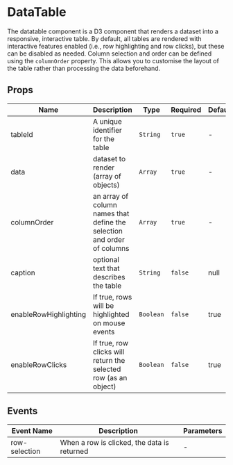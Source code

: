 # DataTable

The datatable component is a D3 component that renders a dataset into a responsive, interactive table. By default, all tables are rendered with interactive features enabled (i.e., row highlighting and row clicks), but these can be disabled as needed. Column selection and order can be defined using the `columnOrder` property. This allows you to customise the layout of the table rather than processing the data beforehand. 

## Props

<!-- @vuese:DataTable:props:start -->
|Name|Description|Type|Required|Default|
|---|---|---|---|---|
|tableId|A unique identifier for the table|`String`|`true`|-|
|data|dataset to render (array of objects)|`Array`|`true`|-|
|columnOrder|an array of column names that define the selection and order of columns|`Array`|`true`|-|
|caption|optional text that describes the table|`String`|`false`|null|
|enableRowHighlighting|If true, rows will be highlighted on mouse events|`Boolean`|`false`|true|
|enableRowClicks|If true, row clicks will return the selected row (as an object)|`Boolean`|`false`|true|

<!-- @vuese:DataTable:props:end -->


## Events

<!-- @vuese:DataTable:events:start -->
|Event Name|Description|Parameters|
|---|---|---|
|row-selection|When a row is clicked, the data is returned|-|

<!-- @vuese:DataTable:events:end -->


